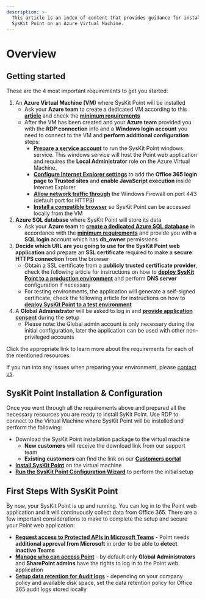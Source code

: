 ```yaml
---
description: >-
  This article is an index of content that provides guidance for installing
  SysKit Point on an Azure Virtual Machine.
---
```


# Overview

## Getting started

These are the 4 most important requirements to get you started:

1. An **Azure Virtual Machine \(VM\)** where SysKit Point will be installed
   * Ask your **Azure team** to create a dedicated VM according to this [**article**](create-azure-vm.md) and check the [**minimum requirements**](hardware-software-requirements.md#azure-virtual-machine-requirements) 
   * After the VM has been created and your **Azure team** provided you with the **RDP connection** info and a **Windows login account** you need to connect to the VM and **perform additional configuration** steps:
     * [**Prepare a service account**](additional-vm-configuration.md#service-account) to run the SysKit Point windows service. This windows service will host the Point web application and requires the **Local Administrator** role on the Azure Virtual Machine.
     * [**Configure Internet Explorer settings**](additional-vm-configuration.md#configure-internet-explorer-settings) to add the **Office 365 login page to Trusted sites** and **enable JavaScript execution** inside Internet Explorer
     * [**Allow network traffic through**](additional-vm-configuration.md#configure-windows-firewall) the Windows Firewall on port 443 \(default port for HTTPS\) 
     * [**Install a compatible browser**](additional-vm-configuration.md#install-a-compatible-browser) so SysKit Point can be accessed locally from the VM
2. **Azure SQL database** where SysKit Point will store its data
   * Ask your **Azure team** to [**create a dedicated Azure SQL database**](create-azure-sql-database.md) in accordance with the [**minimum requirements**](hardware-software-requirements.md#azure-sql-database-requirements) and provide you with a **SQL login** account which has **db\_owner** permissions  
3. **Decide which URL are you going to use for the SysKit Point web application** and prepare an **SSL certificate** required to make a **secure HTTPS connection** from the browser
   * Obtain a SSL certificate from a **publicly trusted certificate provider**, check the following article for instructions on how to [**deploy SysKit Point to a production environment**](ssl-certificate.md#deploy-syskit-point-to-a-production-environment) and perform **DNS server** configuration if necessary    
   * For testing environments, the application will generate a self-signed certificate, check the following article for instructions on how to [**deploy SysKit Point to a test environment**](ssl-certificate.md#deploy-syskit-point-to-a-test-environment)
4. A **Global Administrator** will be asked to log in and [**provide application consent**](../../requirements/permission-requirements.md#global-administrator) during the setup
   * Please note: the Global admin account is only necessary during the initial configuration, later the application can be used with other non-privileged accounts

Click the appropriate link to learn more about the requirements for each of the mentioned resources.

If you run into any issues when preparing your environment, please [contact us](https://www.syskit.com/contact-us/).

## SysKit Point Installation & Configuration

Once you went through all the requirements above and prepared all the necessary resources you are ready to install SyKit Point. Use RDP to connect to the Virtual Machine where SysKit Point will be installed and perform the following:

* Download the SysKit Point installation package to the virtual machine
  * **New customers** will receive the download link from our support team
  * **Existing customers** can find the link on our [**Customers portal**](https://my.syskit.com/)
* [**Install SysKit Point**](install-syskit-point-on-azure-vm.md#install-syskit-point) on the virtual machine
* [**Run the SysKit Point Configuration Wizard**](install-syskit-point-on-azure-vm.md#configure-syskit-point) to perform the initial setup

## First Steps With SysKit Point

By now, your SysKit Point is up and running. You can log in to the Point web application and it will continuously collect data from Office 365. There are a few important considerations to make to complete the setup and secure your Point web application:

* [**Request access to Protected APIs in Microsoft Teams**](../../common-tasks/microsoft-teams-activity.md) - Point needs **additional approval from Microsoft** in order to be able to **detect inactive Teams**
* [**Manage who can access Point**](../enable-role-based-access.md) - by default only **Global Administrators** and **SharePoint admins** have the rights to log in to the Point web application
* [**Setup data retention for Audit logs**](../customize-audit-logs-collection.md#audit-logs-settings) - depending on your company policy and available disk space, set the data retention policy for Office 365 audit logs stored locally

